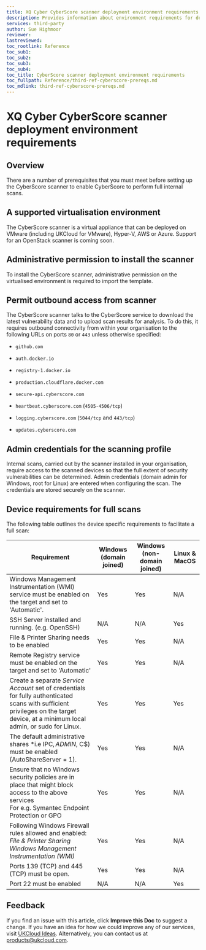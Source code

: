 ```yaml
---
title: XQ Cyber CyberScore scanner deployment environment requirements | UKCloud Ltd
description: Provides information about environment requirements for deploying the CyberScore scanner
services: third-party
author: Sue Highmoor
reviewer:
lastreviewed: 
toc_rootlink: Reference
toc_sub1: 
toc_sub2:
toc_sub3:
toc_sub4:
toc_title: CyberScore scanner deployment environment requirements
toc_fullpath: Reference/third-ref-cyberscore-prereqs.md
toc_mdlink: third-ref-cyberscore-prereqs.md
---
```


# XQ Cyber CyberScore scanner deployment environment requirements

## Overview

There are a number of prerequisites that you must meet before setting up the CyberScore scanner to enable CyberScore to perform full internal scans.

## A supported virtualisation environment

The CyberScore scanner is a virtual appliance that can be deployed on VMware (including UKCloud for VMware), Hyper-V, AWS or Azure. Support for an OpenStack scanner is coming soon.

## Administrative permission to install the scanner

To install the CyberScore scanner, administrative permission on the virtualised environment is required to import the template.

## Permit outbound access from scanner

The CyberScore scanner talks to the CyberScore service to download the latest vulnerability data and to upload scan results for analysis. To do this, it requires outbound connectivity from within your organisation to the following URLs on ports `80` or `443` unless otherwise specified:

- `github.com`

- `auth.docker.io`

- `registry-1.docker.io`

- `production.cloudflare.docker.com`

- `secure-api.cyberscore.com`

- `heartbeat.cyberscore.com` (`4505-4506/tcp`)

- `logging.cyberscore.com` (`5044/tcp` and `443/tcp`)

- `updates.cyberscore.com`

## Admin credentials for the scanning profile

Internal scans, carried out by the scanner installed in your organisation, require access to the scanned devices so that the full extent of security vulnerabilities can be determined. Admin credentials (domain admin for Windows, root for Linux) are entered when configuring the scan. The credentials are stored securely on the scanner.

## Device requirements for full scans

The following table outlines the device specific requirements to facilitate a full scan:

Requirement | Windows (domain joined) | Windows (non-domain joined) | Linux & MacOS
------------|-------------------------|-----------------------------|--------------
Windows Management Instrumentation (WMI) service must be enabled on the target and set to 'Automatic'. | Yes | Yes | N/A
SSH Server installed and running. (e.g. OpenSSH) | N/A | N/A | Yes
File & Printer Sharing needs to be enabled | Yes | Yes | N/A
Remote Registry service must be enabled on the target and set to 'Automatic' | Yes | Yes | N/A
Create a separate *Service Account* set of credentials for fully authenticated scans with sufficient privileges on the target device, at a minimum local admin, or sudo for Linux. | Yes | Yes | Yes
The default administrative shares *i.e IPC$, ADMIN$, C$) must be enabled (AutoShareServer = 1). | Yes | Yes | N/A
Ensure that no Windows security policies are in place that might block access to the above services<br>For e.g. Symantec Endpoint Protection or GPO | Yes | Yes | N/A
Following Windows Firewall rules allowed and enabled:<br>*File & Printer Sharing*<br>*Windows Management Instrumentation (WMI)* | Yes | Yes | N/A
Ports 139 (TCP) and 445 (TCP) must be open. | Yes | Yes | N/A
Port 22 must be enabled | N/A | N/A | Yes

## Feedback

If you find an issue with this article, click **Improve this Doc** to suggest a change. If you have an idea for how we could improve any of our services, visit [UKCloud Ideas](https://ideas.ukcloud.com). Alternatively, you can contact us at products@ukcloud.com.
